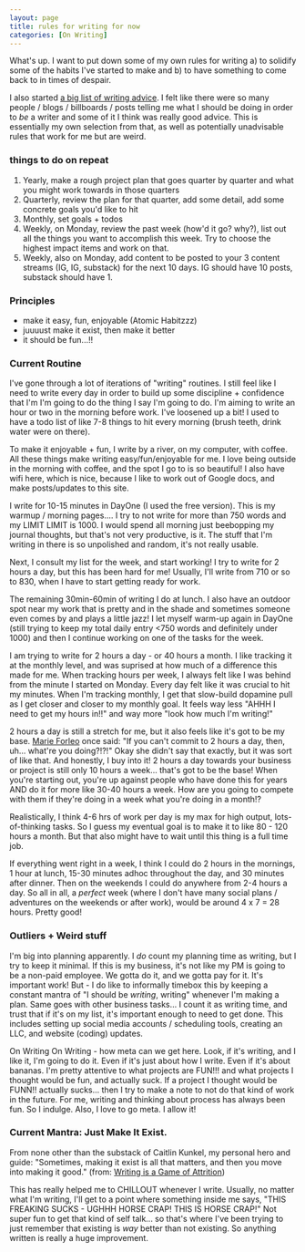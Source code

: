 ```yaml
---
layout: page
title: rules for writing for now
categories: [On Writing]
---
```


What's up. I want to put down some of my own rules for writing
a) to solidify some of the habits I've started to make and 
b) to have something to come back to in times of despair.

I also started [a big list of writing advice](https://lilya2148.github.io/on%20writing/2025/05/01/writing-advice.html). I felt like there were so many people / blogs / billboards / posts telling me what I should be doing in order to _be_ a writer and some of it I think was really good advice. This is essentially my own selection from that, as well as potentially unadvisable rules that work for me but are weird. 

### things to do on repeat
1. Yearly, make a rough project plan that goes quarter by quarter and what you might work towards in those quarters
2. Quarterly, review the plan for that quarter, add some detail, add some concrete goals you'd like to hit
3. Monthly, set goals + todos
4. Weekly, on Monday, review the past week (how'd it go? why?), list out all the things you want to accomplish this week. Try to choose the highest impact items and work on that. 
5. Weekly, also on Monday, add content to be posted to your 3 content streams (IG, IG, substack) for the next 10 days. IG should have 10 posts, substack should have 1. 

### Principles
- make it easy, fun, enjoyable (Atomic Habitzzz)
- juuuust make it exist, then make it better
- it should be fun...!!

### Current Routine
I've gone through a lot of iterations of "writing" routines. I still feel like I need to write every day in order to build up some discipline + confidence that I'm I'm going to do the thing I say I'm going to do. I'm aiming to write an hour or two in the morning before work. I've loosened up a bit! I used to have a todo list of like 7-8 things to hit every morning (brush teeth, drink water were on there). 

To make it enjoyable + fun, I write by a river, on my computer, with coffee. All these things make writing easy/fun/enjoyable for me. I love being outside in the morning with coffee, and the spot I go to is so beautiful! I also have wifi here, which is nice, because I like to work out of Google docs, and make posts/updates to this site. 

I write for 10-15 minutes in DayOne (I used the free version). This is my warmup / morning pages.... I try to not write for more than 750 words and my LIMIT LIMIT is 1000. I would spend all morning just beebopping my journal thoughts, but that's not very productive, is it. The stuff that I'm writing in there is so unpolished and random, it's not really usable. 

Next, I consult my list for the week, and start working! I try to write for 2 hours a day, but this has been hard for me! Usually, I'll write from 710 or so to 830, when I have to start getting ready for work.

The remaining 30min-60min of writing I do at lunch. I also have an outdoor spot near my work that is pretty and in the shade and sometimes someone even comes by and plays a little jazz! I let myself warm-up again in DayOne (still trying to keep my total daily entry <750 words and definitely under 1000) and then I continue working on one of the tasks for the week.

I am trying to write for 2 hours a day - or 40 hours a month. I like tracking it at the monthly level, and was suprised at how much of a difference this made for me. When tracking hours per week, I always felt like I was behind from the minute I started on Monday. Every day felt like it was crucial to hit my minutes. When I'm tracking monthly, I get that slow-build dopamine pull as I get closer and closer to my monthly goal. It feels way less "AHHH I need to get my hours in!!" and way more "look how much I'm writing!" 

2 hours a day is still a stretch for me, but it also feels like it's got to be my base. [Marie Forleo](https://www.marieforleo.com/) once said: "If you can't commit to 2 hours a day, then, uh... what're you doing?!?!" Okay she didn't say that exactly, but it was sort of like that. And honestly, I buy into it! 2 hours a day towards your business or project is still only 10 hours a week... that's got to be the base! When you're starting out, you're up against people who have done this for years AND do it for more like 30-40 hours a week. How are you going to compete with them if they're doing in a week what you're doing in a month!? 

Realistically, I think 4-6 hrs of work per day is my max for high output, lots-of-thinking tasks. So I guess my eventual goal is to make it to like 80 - 120 hours a month. But that also might have to wait until this thing is a full time job. 

If everything went right in a week, I think I could do 2 hours in the mornings, 1 hour at lunch, 15-30 minutes adhoc throughout the day, and 30 minutes after dinner. Then on the weekends I could do anywhere from 2-4 hours a day. So all in all, a _perfect_ week (where I don't have many social plans / adventures on the weekends or after work), would be around 4 x 7 = 28 hours. Pretty good! 

### Outliers + Weird stuff
I'm big into planning apparently. I *do* count my planning time as writing, but I try to keep it minimal. If this is my business, it's not like my PM is going to be a non-paid employee. We gotta do it, and we gotta pay for it. It's important work! But - I do like to informally timebox this by keeping a constant mantra of "I should be *writing*, writing" whenever I'm making a plan. Same goes with other business tasks... I count it as writing time, and trust that if it's on my list, it's important enough to need to get done. This includes setting up social media accounts / scheduling tools, creating an LLC, and website (coding) updates. 

On Writing On Writing - how meta can we get here. Look, if it's writing, and I like it, I'm going to do it. Even if it's just about how I write. Even if it's about bananas. I'm pretty attentive to what projects are FUN!!! and what projects I thought would be fun, and actually suck. If a project I thought would be FUNN!! actually sucks... then I try to make a note to not do that kind of work in the future. For me, writing and thinking about process has always been fun. So I indulge. Also, I love to go meta. I allow it! 

### Current Mantra: Just Make It Exist. 
From none other than the substack of Caitlin Kunkel, my personal hero and guide: "Sometimes, making it exist is all that matters, and then you move into making it good." (from: [Writing is a Game of Attrition](https://inputandoutput.substack.com/p/writing-is-a-game-of-attrition))

This has really helped me to CHILLOUT whenever I write. Usually, no matter what I'm writing, I'll get to a point where something inside me says, "THIS FREAKING SUCKS - UGHHH HORSE CRAP! THIS IS HORSE CRAP!" Not super fun to get that kind of self talk... so that's where I've been trying to just remember that existing is *way* better than not existing. So anything written is really a huge improvement.  